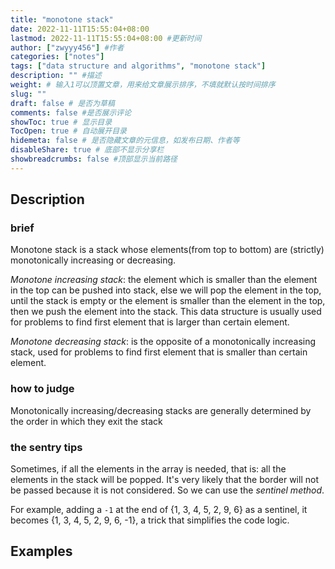 ```yaml
---
title: "monotone stack"
date: 2022-11-11T15:55:04+08:00
lastmod: 2022-11-11T15:55:04+08:00 #更新时间
author: ["zwyyy456"] #作者
categories: ["notes"]
tags: ["data structure and algorithms", "monotone stack"]
description: "" #描述
weight: # 输入1可以顶置文章，用来给文章展示排序，不填就默认按时间排序
slug: ""
draft: false # 是否为草稿
comments: false #是否展示评论
showToc: true # 显示目录
TocOpen: true # 自动展开目录
hidemeta: false # 是否隐藏文章的元信息，如发布日期、作者等
disableShare: true # 底部不显示分享栏
showbreadcrumbs: false #顶部显示当前路径
---
```

## Description
### brief
Monotone stack is a stack whose elements(from top to bottom) are (strictly) monotonically increasing or decreasing.

*Monotone increasing stack*: the element which is smaller than the element in the top can be pushed into stack, else we will pop the element in the top, until the stack is empty or the element is smaller than the element in the top, then we push the element into the stack. This data structure is usually used for problems to find first element that is larger than certain element.

*Monotone decreasing stack*: is the opposite of a monotonically increasing stack, used for problems to find first element that is smaller than certain element.

### how to judge
Monotonically increasing/decreasing stacks are generally determined by the order in which they exit the stack

### the sentry tips
Sometimes, if all the elements in the array is needed, that is: all the elements in the stack will be popped. It's very likely that the border will not be passed because it is not considered. So we can use the *sentinel method*.

For example, adding a `-1` at the end of {1, 3, 4, 5, 2, 9, 6} as a sentinel, it becomes {1, 3, 4, 5, 2, 9, 6, -1}, a trick that simplifies the code logic.

## Examples

